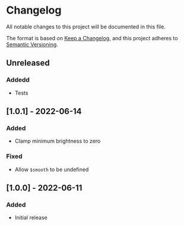 # Changelog

All notable changes to this project will be documented in this file.

The format is based on [Keep a Changelog](https://keepachangelog.com/en/1.1.0/),
and this project adheres to [Semantic Versioning](https://semver.org/spec/v2.0.0.html).

## Unreleased

### Addedd

- Tests

## [1.0.1] - 2022-06-14

### Added

- Clamp minimum brightness to zero

### Fixed

- Allow `$smooth` to be undefined

## [1.0.0] - 2022-06-11

### Added

- Initial release
